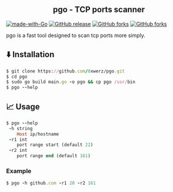 <h2 align="center">pgo - TCP ports scanner</h2>

[![made-with-Go](https://img.shields.io/badge/Made%20with-Go-1f425f.svg)](https://go.dev/)
[![GitHub release](https://img.shields.io/github/v/release/0xWerz/pgo)](https://GitHub.com/0xwerz/pgo/releases/)
[![GitHub forks](https://badgen.net/github/forks/0xwerz/pgo/)](https://GitHub.com/0xwerz/pgo/network/)
[![GitHub forks](https://badgen.net/github/stars/0xwerz/pgo)](https://GitHub.com/0xwerz/pgo/network/)

pgo is a fast tool designed to scan tcp ports more simply.


## ⬇️ Installation

```ruby
$ git clone https://github.com/0xwerz/pgo.git
$ cd pgo
$ sudo go build main.go -o pgo && cp pgo /usr/bin 
$ pgo --help
```


## 📈 Usage
```ruby
$ pgo --help
 -h string
   	Host ip/hostname
 -r1 int
   	port range start (default 22)
 -r2 int
   	port range end (default 161)
```

### Example
```ruby
$ pgo -h github.com -r1 20 -r2 161
```
